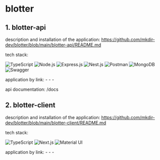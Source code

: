 # blotter

## 1. blotter-api

description and installation of the application: https://github.com/mkdir-dev/blotter/blob/main/blotter-api/README.md

tech stack:

![TypeScript](https://img.shields.io/badge/-TypeScript-090909?style=for-the-badge&logo=TypeScript)
![Node.js](https://img.shields.io/badge/-Node.js-090909?style=for-the-badge&logo=Node.js)
![Express.js](https://img.shields.io/badge/-Express.js-090909?style=for-the-badge&logo=Express)
![Nest.js](https://img.shields.io/badge/-Nest.js-090909?style=for-the-badge&logo=NestJS&logoColor=E0234E)
![Postman](https://img.shields.io/badge/-Postman-090909?style=for-the-badge&logo=Postman)
![MongoDB](https://img.shields.io/badge/-MongoDB-090909?style=for-the-badge&logo=MongoDB)
![Swagger](https://img.shields.io/badge/-Swagger-090909?style=for-the-badge&logo=Swagger)

application by link: - - -

api documentation: /docs

## 2. blotter-client

description and installation of the application: https://github.com/mkdir-dev/blotter/blob/main/blotter-client/README.md

tech stack:

![TypeScript](https://img.shields.io/badge/-TypeScript-090909?style=for-the-badge&logo=TypeScript)
![Next.js](https://img.shields.io/badge/-Next.js-090909?style=for-the-badge&logo=Next.js)
![Material UI](https://img.shields.io/badge/-mui-090909?style=for-the-badge&logo=mui)

application by link: - - -
